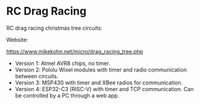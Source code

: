 # RC Drag Racing

RC drag racing christmas tree circuits:

Website:

https://www.mikekohn.net/micro/drag_racing_tree.php

* Version 1: Atmel AVR8 chips, no timer.
* Version 2: Pololu Wixel modules with timer and radio communication between circuits.
* Version 3: MSP430 with timer and XBee radios for communication.
* Version 4: ESP32-C3 (RISC-V) with timer and TCP communication. Can be controlled by a PC through a web app.

